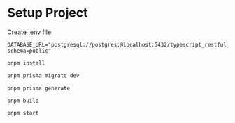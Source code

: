 # Setup Project

Create .env file

```
DATABASE_URL="postgresql://postgres:@localhost:5432/typescript_restful_api?schema=public"
```

```bash
pnpm install
```

```bash
pnpm prisma migrate dev
```

```bash
pnpm prisma generate
```

```bash
pnpm build
```

```bash
pnpm start
```
